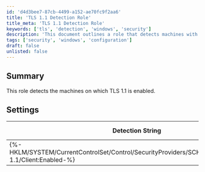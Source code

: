 ```yaml
---
id: 'd4d3bee7-87cb-4499-a152-ae70fc9f2aa6'
title: 'TLS 1.1 Detection Role'
title_meta: 'TLS 1.1 Detection Role'
keywords: ['tls', 'detection', 'windows', 'security']
description: 'This document outlines a role that detects machines with TLS 1.1 enabled, providing necessary settings and detection strings for system administrators.'
tags: ['security', 'windows', 'configuration']
draft: false
unlisted: false
---
```

## Summary

This role detects the machines on which TLS 1.1 is enabled.

## Settings

| Detection String                                                                 | Comparator | Result | Applicable OS |
|----------------------------------------------------------------------------------|------------|--------|----------------|
| {%-HKLM/SYSTEM/CurrentControlSet/Control/SecurityProviders/SCHANNEL/Protocols/TLS 1.1/Client:Enabled-%} | Equals     | 1      | Windows        |







